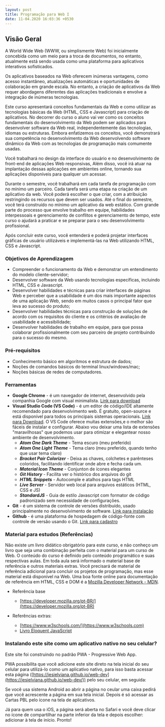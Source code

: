 ```yaml
---
layout: post
title: Programação para Web I
date: 11-04.2020 16:03:36 +0530
---
```


## Visão Geral

A World Wide Web (WWW, ou simplismente Web) foi inicialmente concebida como um meio para a troca de documentos, no entanto, atualmente está sendo usada como uma plataforma para aplicativos interativos sofisticados. 

Os aplicativos baseados na Web oferecem inúmeras vantagens, como acesso instantâneo, atualizações automáticas e oportunidades de colaboração em grande escala. No entanto, a criação de aplicativos da Web requer abordagens diferentes das aplicações tradicionais e envolve a integração de inúmeras tecnologias. 

Este curso apresentará conceitos fundamentais da Web e como utilizar as tecnologias básicas da Web (HTML, CSS e Javascript) para criação de aplicativos.  No decorrer do curso o aluno vai ver como os conceitos fundamentais do desenvolvimento da Web podem ser aplicados para desenvolver software da Web real, independentemente das tecnologias, idiomas ou estruturas. Embora enfatizemos os conceitos, você demonstrará sua competência no desenvolvimento da Web desenvolvendo software dinâmico da Web com as tecnologias de programação mais comumente usadas.

Você trabalhará no design da interface do usuário e no desenvolvimento de front-end de aplicações Web responsivas, Além disso, você irá atuar na implantação dessas aplicações em ambientes online, tornando sua aplicações disponíveis para qualquer um acessar. 

Durante o semestre, você trabalhará em cada tarefa de programação com no mínimo um parceiro. Cada tarefa será uma etapa na criação de um aplicativo da web. Você poderá escolher o que criar, com a atribuição restringindo os recursos que devem ser usados. Até o final do semestre, você terá construído no mínimo um aplicativo da web estático. Com grande parte do processo que envolve trabalho em equipe, habilidades interpessoais e gerenciamento de conflitos e gerenciamento de tempo, este curso o ajudará a praticar e se preparar para o seu desenvolvimento profissional.

Após concluir este curso, você entenderá e poderá projetar interfaces gráficas de usuário utilizáveis ​​e implementá-las na Web utilizando HTML, CSS e Javascript.

### Objetivos de Aprendizagem
- Compreender o funcionamento da Web e demonstrar um entendimento do modelo cliente-servidor;
- Desenvolver software da Web usando tecnologias específicas, incluindo HTML, CSS e Javascript.
- Desenvolver habilidades e técnicas para criar interfaces de páginas Web e perceber que a usabilidade é um dos mais importante aspectos de uma aplicação Web, sendo em muitos casos o principal fator que leva ao sucesso do produto;
- Desenvolver habilidades técnicas para construção de soluções de acordo com os requisitos do cliente e os critérios de avaliação de usabilidade e acessibilidade;
- Desenvolver habilidades de trabalho em equipe, para que possa colaborar profissionalmente com seu parceiro de projeto contribuindo para o sucesso do mesmo.

### Pré-requisitos
- Conhecimento básico em algoritmos e estrutura de dados;
- Noções de comandos básicos do terminal linux/windows/mac;
- Noções básicas de redes de computadores.

### Ferramentas
- **Google Chrome** - é um navegador de internet, desenvolvido pela companhia Google com visual minimalista. [Link para download](https://www.google.com/intl/pt-BR/chrome/)
- **Visual Studio Code (VS Code)** - é um editor de código/IDE altamente recomendado para desenvolvimento web. É gratuito, open-source e está disponível para todos os principais sistemas operacionais. [Link para Download](https://code.visualstudio.com/). O VS Code oferece muitas extensões,e o melhor são fáceis de instalar e configurar. Abaixo vou deixar uma lista de extensões "maravilhosas" que podemos usar para otimizar e elegantear nosso ambiente de desenvolvimento.
  - ***Atom One Dark Theme*** - Tema escuro (meu preferido)
  - ***Atom One Light Theme*** - Tema claro (meu preferido, quando tenho que usar tema claro)
  - ***Bracket Pair Colorizer*** - Deixa as chaves, colchetes e parênteses coloridos, facilitando identificar onde abre e fecha cada um.
  - ***Material Icon Theme*** - Conjunton de ícones elegantes
  - ***Git History*** - Facilita ver o histórico dos arquivos do git
  - ***HTML Snippets*** - Autocomple e atalhos para tags HTML
  - ***Live Server*** - Servidor web local para arquivos estáticos (HTML, CSS e JS)
  - ***StandardJS*** - Guia de estilo Javascript com formator de código padronizado sem necessidade de configurações. 
- **Git** - é um sistema de controle de versões distribuído, usado principalmente no desenvolvimento de software. [Link para instalação](https://git-scm.com/book/pt-br/v2/Come%C3%A7ando-Instalando-o-Git)
- **Github** - é uma plataforma de hospedagem de código-fonte com controle de versão usando o Git. [Link para cadastro](https://github.com/join) 

### Material para estudos (Referências)

Não existe um livro didático obrigatório para este curso, e não conheço um livro que seja uma combinação perfeita com o material para um curso de Web. O conteúdo do curso é definido pelo conteúdo programático e suas respectivas aulas. Em toda aula será informado o material base de referência e outros materiais extras. Você precisará de material de referência adicional para concluir os projetos de programação, mas esse material está disponível na Web. Uma boa fonte online para documentação de referência em HTML, CSS e DOM é a [Mozilla Developer Network - MDN](https://developer.mozilla.org/pt-BR/).

- Referência base
  - [https://developer.mozilla.org/pt-BR/](https://developer.mozilla.org/pt-BR)

- Referências extras:
  - [https://www.w3schools.com/](https://www.w3schools.com)
  - [Livro Eloquent JavaScript](https://braziljs.github.io/eloquente-javascript/)

<!-- - [https://origamid.com/projetos/flexbox-guia-completo](https://origamid.com/projetos/flexbox-guia-completo/)
- [https://www.origamid.com/projetos/css-grid-layout-guia-completo](https://www.origamid.com/projetos/css-grid-layout-guia-completo/) -->

### Instalando este site como um aplicativo nativo no seu celular?

Este site foi construindo no padrão PWA - Progressive Web App.

PWA possibilita que você adicione este site direto na tela inicial do seu celular para utilizá-lo como um aplicativo nativo, para isso basta acessar esta página ([https://jesielviana.github.io/web-dev](https://jesielviana.github.io/web-dev/)) pelo seu celular, em seguida:

Se você usa sistema Android ao abrir a página no ceular uma caixa pedirá que você acrescente a página em sua tela inicial. Depois é só acessar as Cartas PBL pelo ícone na tela de aplicativos.

Já para quem usa o iOS, a página será aberta no Safari e você deve clicar no ícone de compartilhar na parte inferior da tela e depois escolher: adicionar à tela de início. Pronto!